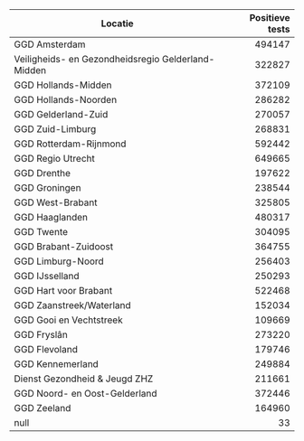| Locatie | Positieve tests |
|---------|----------------:|
| GGD Amsterdam                            | 494147 |
| Veiligheids- en Gezondheidsregio Gelderland-Midden | 322827 |
| GGD Hollands-Midden                      | 372109 |
| GGD Hollands-Noorden                     | 286282 |
| GGD Gelderland-Zuid                      | 270057 |
| GGD Zuid-Limburg                         | 268831 |
| GGD Rotterdam-Rijnmond                   | 592442 |
| GGD Regio Utrecht                        | 649665 |
| GGD Drenthe                              | 197622 |
| GGD Groningen                            | 238544 |
| GGD West-Brabant                         | 325805 |
| GGD Haaglanden                           | 480317 |
| GGD Twente                               | 304095 |
| GGD Brabant-Zuidoost                     | 364755 |
| GGD Limburg-Noord                        | 256403 |
| GGD IJsselland                           | 250293 |
| GGD Hart voor Brabant                    | 522468 |
| GGD Zaanstreek/Waterland                 | 152034 |
| GGD Gooi en Vechtstreek                  | 109669 |
| GGD Fryslân                              | 273220 |
| GGD Flevoland                            | 179746 |
| GGD Kennemerland                         | 249884 |
| Dienst Gezondheid & Jeugd ZHZ            | 211661 |
| GGD Noord- en Oost-Gelderland            | 372446 |
| GGD Zeeland                              | 164960 |
| null                                     |    33 |

